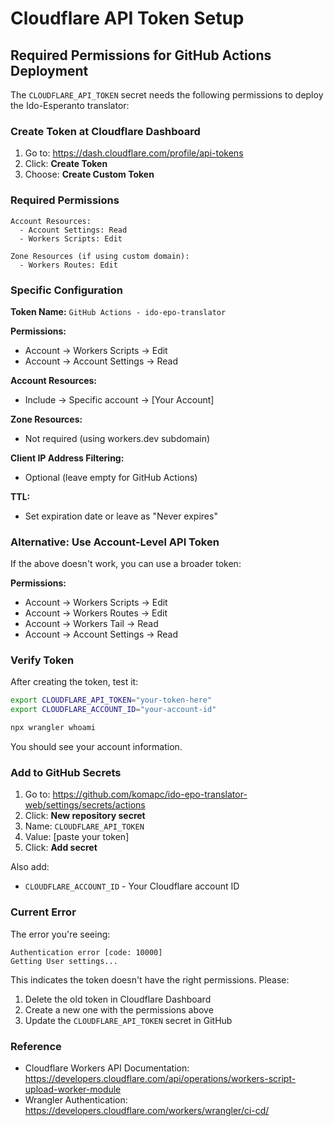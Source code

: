 # Cloudflare API Token Setup

## Required Permissions for GitHub Actions Deployment

The `CLOUDFLARE_API_TOKEN` secret needs the following permissions to deploy the Ido-Esperanto translator:

### Create Token at Cloudflare Dashboard

1. Go to: https://dash.cloudflare.com/profile/api-tokens
2. Click: **Create Token**
3. Choose: **Create Custom Token**

### Required Permissions

```
Account Resources:
  - Account Settings: Read
  - Workers Scripts: Edit
  
Zone Resources (if using custom domain):
  - Workers Routes: Edit
```

### Specific Configuration

**Token Name:** `GitHub Actions - ido-epo-translator`

**Permissions:**
- Account → Workers Scripts → Edit
- Account → Account Settings → Read

**Account Resources:**
- Include → Specific account → [Your Account]

**Zone Resources:**
- Not required (using workers.dev subdomain)

**Client IP Address Filtering:**
- Optional (leave empty for GitHub Actions)

**TTL:**
- Set expiration date or leave as "Never expires"

### Alternative: Use Account-Level API Token

If the above doesn't work, you can use a broader token:

**Permissions:**
- Account → Workers Scripts → Edit
- Account → Workers Routes → Edit  
- Account → Workers Tail → Read
- Account → Account Settings → Read

### Verify Token

After creating the token, test it:

```bash
export CLOUDFLARE_API_TOKEN="your-token-here"
export CLOUDFLARE_ACCOUNT_ID="your-account-id"

npx wrangler whoami
```

You should see your account information.

### Add to GitHub Secrets

1. Go to: https://github.com/komapc/ido-epo-translator-web/settings/secrets/actions
2. Click: **New repository secret**
3. Name: `CLOUDFLARE_API_TOKEN`
4. Value: [paste your token]
5. Click: **Add secret**

Also add:
- `CLOUDFLARE_ACCOUNT_ID` - Your Cloudflare account ID

### Current Error

The error you're seeing:

```
Authentication error [code: 10000]
Getting User settings...
```

This indicates the token doesn't have the right permissions. Please:
1. Delete the old token in Cloudflare Dashboard
2. Create a new one with the permissions above
3. Update the `CLOUDFLARE_API_TOKEN` secret in GitHub

### Reference

- Cloudflare Workers API Documentation: https://developers.cloudflare.com/api/operations/workers-script-upload-worker-module
- Wrangler Authentication: https://developers.cloudflare.com/workers/wrangler/ci-cd/

